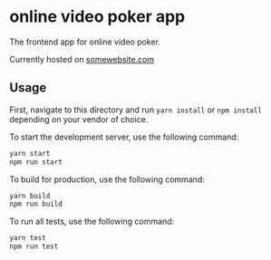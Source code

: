 # online video poker app

The frontend app for online video poker.

Currently hosted on [somewebsite.com](https://naek.ca)

## Usage

First, navigate to this directory and run `yarn install` or `npm install` depending on your vendor of choice.

To start the development server, use the following command:

```bash
yarn start
npm run start
```

To build for production, use the following command:

```bash
yarn build
npm run build
```

To run all tests, use the following command:

```bash
yarn test
npm run test
```

